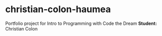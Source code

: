 # christian-colon-haumea

Portfolio project for Intro to Programming with Code the Dream
**Student:** Christian Colon
